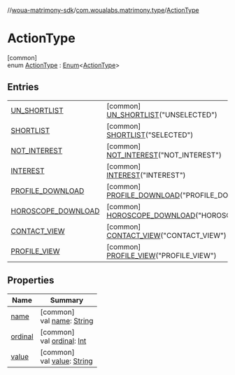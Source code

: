 //[woua-matrimony-sdk](../../../index.md)/[com.woualabs.matrimony.type](../index.md)/[ActionType](index.md)

# ActionType

[common]\
enum [ActionType](index.md) : [Enum](https://kotlinlang.org/api/latest/jvm/stdlib/kotlin/-enum/index.html)<[ActionType](index.md)>

## Entries

| | |
|---|---|
| [UN_SHORTLIST](-u-n_-s-h-o-r-t-l-i-s-t/index.md) | [common]<br>[UN_SHORTLIST](-u-n_-s-h-o-r-t-l-i-s-t/index.md)("UNSELECTED") |
| [SHORTLIST](-s-h-o-r-t-l-i-s-t/index.md) | [common]<br>[SHORTLIST](-s-h-o-r-t-l-i-s-t/index.md)("SELECTED") |
| [NOT_INTEREST](-n-o-t_-i-n-t-e-r-e-s-t/index.md) | [common]<br>[NOT_INTEREST](-n-o-t_-i-n-t-e-r-e-s-t/index.md)("NOT_INTEREST") |
| [INTEREST](-i-n-t-e-r-e-s-t/index.md) | [common]<br>[INTEREST](-i-n-t-e-r-e-s-t/index.md)("INTEREST") |
| [PROFILE_DOWNLOAD](-p-r-o-f-i-l-e_-d-o-w-n-l-o-a-d/index.md) | [common]<br>[PROFILE_DOWNLOAD](-p-r-o-f-i-l-e_-d-o-w-n-l-o-a-d/index.md)("PROFILE_DOWNLOAD") |
| [HOROSCOPE_DOWNLOAD](-h-o-r-o-s-c-o-p-e_-d-o-w-n-l-o-a-d/index.md) | [common]<br>[HOROSCOPE_DOWNLOAD](-h-o-r-o-s-c-o-p-e_-d-o-w-n-l-o-a-d/index.md)("HOROSCOPE_DOWNLOAD") |
| [CONTACT_VIEW](-c-o-n-t-a-c-t_-v-i-e-w/index.md) | [common]<br>[CONTACT_VIEW](-c-o-n-t-a-c-t_-v-i-e-w/index.md)("CONTACT_VIEW") |
| [PROFILE_VIEW](-p-r-o-f-i-l-e_-v-i-e-w/index.md) | [common]<br>[PROFILE_VIEW](-p-r-o-f-i-l-e_-v-i-e-w/index.md)("PROFILE_VIEW") |

## Properties

| Name | Summary |
|---|---|
| [name](index.md#1990391047%2FProperties%2F-2142679453) | [common]<br>val [name](index.md#1990391047%2FProperties%2F-2142679453): [String](https://kotlinlang.org/api/latest/jvm/stdlib/kotlin/-string/index.html) |
| [ordinal](index.md#-1104477993%2FProperties%2F-2142679453) | [common]<br>val [ordinal](index.md#-1104477993%2FProperties%2F-2142679453): [Int](https://kotlinlang.org/api/latest/jvm/stdlib/kotlin/-int/index.html) |
| [value](value.md) | [common]<br>val [value](value.md): [String](https://kotlinlang.org/api/latest/jvm/stdlib/kotlin/-string/index.html) |
